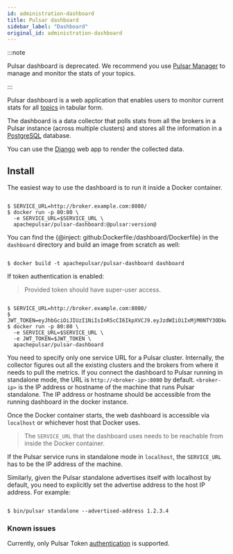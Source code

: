 ```yaml
---
id: administration-dashboard
title: Pulsar dashboard
sidebar_label: "Dashboard"
original_id: administration-dashboard
---
```


:::note

Pulsar dashboard is deprecated. We recommend you use [Pulsar Manager](/docs/administration-pulsar-manager.md) to manage and monitor the stats of your topics.

:::

Pulsar dashboard is a web application that enables users to monitor current stats for all [topics](reference-terminology.md#topic) in tabular form.

The dashboard is a data collector that polls stats from all the brokers in a Pulsar instance (across multiple clusters) and stores all the information in a [PostgreSQL](https://www.postgresql.org/) database.

You can use the [Django](https://www.djangoproject.com) web app to render the collected data.

## Install

The easiest way to use the dashboard is to run it inside a Docker container.

```shell

$ SERVICE_URL=http://broker.example.com:8080/
$ docker run -p 80:80 \
  -e SERVICE_URL=$SERVICE_URL \
  apachepulsar/pulsar-dashboard:@pulsar:version@

```

You can find the {@inject: github:Dockerfile:/dashboard/Dockerfile} in the `dashboard` directory and build an image from scratch as well:

```shell

$ docker build -t apachepulsar/pulsar-dashboard dashboard

```

If token authentication is enabled:
> Provided token should have super-user access.

```shell

$ SERVICE_URL=http://broker.example.com:8080/
$ JWT_TOKEN=eyJhbGciOiJIUzI1NiIsInR5cCI6IkpXVCJ9.eyJzdWIiOiIxMjM0NTY3ODkwIiwibmFtZSI6IkpvaG4gRG9lIiwiaWF0IjoxNTE2MjM5MDIyfQ.SflKxwRJSMeKKF2QT4fwpMeJf36POk6yJV_adQssw5c
$ docker run -p 80:80 \
  -e SERVICE_URL=$SERVICE_URL \
  -e JWT_TOKEN=$JWT_TOKEN \
  apachepulsar/pulsar-dashboard

```


You need to specify only one service URL for a Pulsar cluster. Internally, the collector figures out all the existing clusters and the brokers from where it needs to pull the metrics. If you connect the dashboard to Pulsar running in standalone mode, the URL is `http://<broker-ip>:8080` by default. `<broker-ip>` is the IP address or hostname of the machine that runs Pulsar standalone. The IP address or hostname should be accessible from the running dashboard in the docker instance.

Once the Docker container starts, the web dashboard is accessible via `localhost` or whichever host that Docker uses.

> The `SERVICE_URL` that the dashboard uses needs to be reachable from inside the Docker container.

If the Pulsar service runs in standalone mode in `localhost`, the `SERVICE_URL` has to
be the IP address of the machine.

Similarly, given the Pulsar standalone advertises itself with localhost by default, you need to
explicitly set the advertise address to the host IP address. For example:

```shell

$ bin/pulsar standalone --advertised-address 1.2.3.4

```

### Known issues

Currently, only Pulsar Token [authentication](security-overview.md#authentication-providers) is supported.

